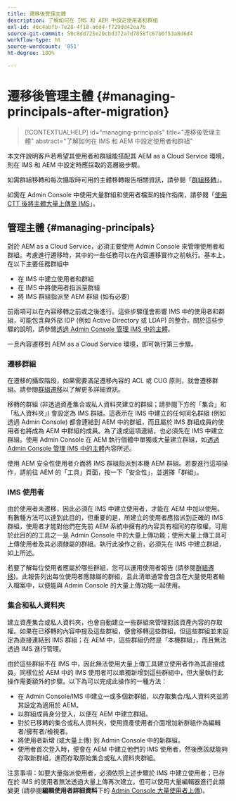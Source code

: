 ```yaml
---
title: 遷移後管理主體
description: 了解如何在 IMS 和 AEM 中設定使用者和群組
exl-id: 46c4abfb-7e28-4f18-a6d4-f729dd42ea7b
source-git-commit: 50c8dd725e20cbd372a7d7858fc67b0f53a8d6d4
workflow-type: ht
source-wordcount: '851'
ht-degree: 100%

---
```


# 遷移後管理主體 {#managing-principals-after-migration}

>[!CONTEXTUALHELP]
>id="managing-principals"
>title="遷移後管理主體"
>abstract="了解如何在 IMS 和 AEM 中設定使用者和群組"

本文件說明客戶若希望其使用者和群組能搭配其 AEM as a Cloud Service 環境，則在 IMS 和 AEM 中設定時應採取的高層級步驟。

如需群組移轉和每次攝取時可用的主體移轉報告相關資訊，請參閱「[群組移轉](/help/journey-migration/content-transfer-tool/using-content-transfer-tool/group-migration.md)」。

如需在 Admin Console 中使用大量群組和使用者檔案的操作指南，請參閱「[使用 CTT 後將主體大量上傳至 IMS](/help/journey-migration/content-transfer-tool/using-content-transfer-tool/bulk-principal-uploading.md)」。

## 管理主體 {#managing-principals}

對於 AEM as a Cloud Service，必須主要使用 Admin Console 來管理使用者和群組。考慮進行遷移時，其中的一些任務可以在內容遷移實作之前執行。基本上，在以下主要任務群組中

* 在 IMS 中建立使用者和群組
* 在 IMS 中將使用者指派至群組
* 將 IMS 群組指派至 AEM 群組 (如有必要)

前兩項可以在內容移轉之前或之後進行。這些步驟僅會影響 IMS 中的使用者和群組，可能包含與外部 IDP (例如 Active Directory 或 LDAP) 的整合。關於這些步驟的說明，請參閱[透過 Admin Console 管理 IMS 中的主體](/help/journey-migration/managing-principals.md)。

一旦內容遷移到 AEM as a Cloud Service 環境，即可執行第三步驟。

### 遷移群組

在遷移的攝取階段，如果需要滿足遷移內容的 ACL 或 CUG 原則，就會遷移群組。請參閱[群組遷移](/help/journey-migration/content-transfer-tool/using-content-transfer-tool/group-migration.md)以了解更多詳細資訊。

移轉的群組 (非透過資產集合或私人資料夾建立的群組；請參閱下方的「集合」和「私人資料夾」) 會設定為 IMS 群組。這表示在 IMS 中建立的任何同名群組 (例如透過 Admin Console) 都會連結到 AEM 中的群組，而且屬於 IMS 群組成員的使用者也將成為 AEM 中群組的成員。為了達成這項連結，也必須先在 IMS 中建立群組。使用 Admin Console 在 AEM 執行個體中單獨或大量建立群組，如[透過 Admin Console 管理 IMS 中的主體](/help/journey-migration/managing-principals.md)內容所述。

使用 AEM 安全性使用者介面將 IMS 群組指派到本機 AEM 群組。若要進行這項操作，請前往 AEM 的「工具」頁面，按一下「安全性」，並選擇「群組」。

### IMS 使用者

由於使用者未遷移，因此必須在 IMS 中建立使用者，才能在 AEM 中加以使用。有數種方法可以達到此目的，但重要的是，所建立的使用者應指派到正確的 IMS 群組，使用者才能對他們在先前 AEM 系統中擁有的內容具有相同的存取權。可用於此目的的工具之一是 Admin Console 中的大量上傳功能；使用大量上傳工具可上傳使用者及其必須隸屬的群組。執行此操作之前，必須先在 IMS 中建立群組，如上所述。

若要了解每位使用者應屬於哪些群組，您可以運用使用者報告 (請參閱[群組遷移](/help/journey-migration/content-transfer-tool/using-content-transfer-tool/group-migration.md))。此報告列出每位使用者應隸屬的群組，且此清單通常會包含在大量使用者輸入檔案中，以便能與 Admin Console 的大量上傳功能一起使用。

### 集合和私人資料夾

建立資產集合或私人資料夾，也會自動建立一些群組來管理對該資產內容的存取權。如果在已移轉的內容中提及這些群組，便會移轉這些群組，但這些群組並未設定為直接連結到 IMS 群組；在 AEM 中，這些群組仍然是「本機群組」，而且無法透過 IMS 進行管理。

由於這些群組不在 IMS 中，因此無法使用大量上傳工具建立使用者作為其直接成員。同樣位於 AEM 中的 IMS 使用者可以單獨新增到這些群組中，但大量執行此操作需要額外的步驟。以下為可以完成此操作的一種方法：
* 在 Admin Console/IMS 中建立一或多個新群組，以存取集合/私人資料夾並將其設定為適用於 AEM。
* 以群組成員身分登入，以便在 AEM 中建立群組。
* 對於已移轉的集合或私人資料夾，使用資產使用者介面增加新群組作為編輯者/擁有者/檢視者。
* 將使用者新增 (或大量上傳) 到 Admin Console 中的新群組。
* 使用者首次登入時，便會在 AEM 中建立他們的 IMS 使用者，然後應該就能夠存取新群組，進而存取原始集合或私人資料夾群組。

注意事項：如要大量指派使用者，必須依照上述步驟於 IMS 中建立使用者；已存在於 IMS 的使用者無法透過大量上傳再次建立，但可以使用大量編輯器進行此類變更 (請參閱&#x200B;**編輯使用者詳細資料**&#x200B;下的 [Admin Console 大量使用者上傳](https://helpx.adobe.com/tw/enterprise/using/bulk-upload-users.html))。
